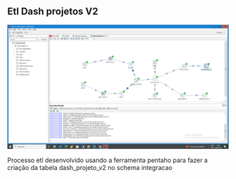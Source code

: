 ## Etl Dash projetos V2

![Diagrama ETL](Captura%20de%20Tela%20(143).png)

Processo etl desenvolvido usando a ferramenta pentaho para fazer a criação da tabela dash_projeto_v2 no schema integracao
